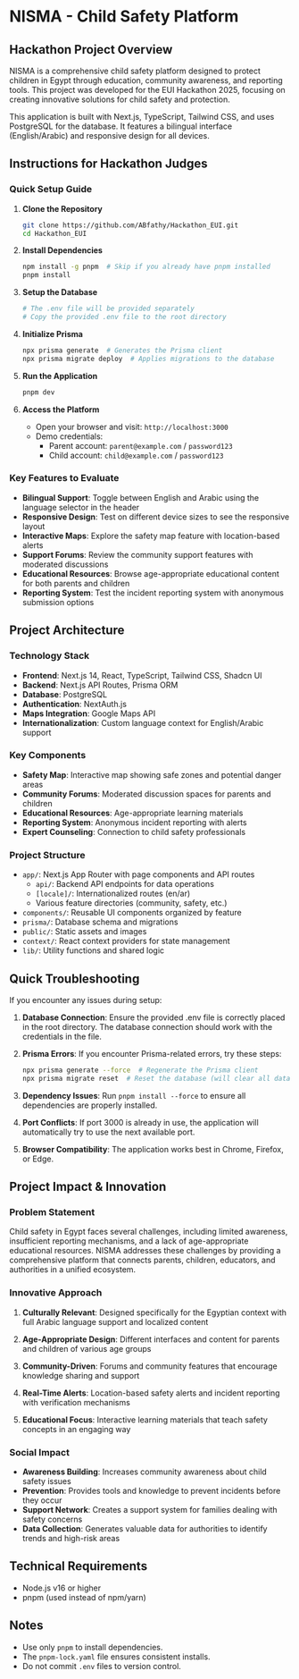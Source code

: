 # NISMA - Child Safety Platform

## Hackathon Project Overview

NISMA is a comprehensive child safety platform designed to protect children in Egypt through education, community awareness, and reporting tools. This project was developed for the EUI Hackathon 2025, focusing on creating innovative solutions for child safety and protection.

This application is built with Next.js, TypeScript, Tailwind CSS, and uses PostgreSQL for the database. It features a bilingual interface (English/Arabic) and responsive design for all devices.

## Instructions for Hackathon Judges

### Quick Setup Guide

1. **Clone the Repository**
   ```bash
   git clone https://github.com/ABfathy/Hackathon_EUI.git
   cd Hackathon_EUI
   ```

2. **Install Dependencies**
   ```bash
   npm install -g pnpm  # Skip if you already have pnpm installed
   pnpm install
   ```

3. **Setup the Database**
   ```bash
   # The .env file will be provided separately
   # Copy the provided .env file to the root directory
   ```

4. **Initialize Prisma**
   ```bash
   npx prisma generate  # Generates the Prisma client
   npx prisma migrate deploy  # Applies migrations to the database
   ```

5. **Run the Application**
   ```bash
   pnpm dev
   ```

6. **Access the Platform**
   - Open your browser and visit: `http://localhost:3000`
   - Demo credentials:
     - Parent account: `parent@example.com` / `password123`
     - Child account: `child@example.com` / `password123`

### Key Features to Evaluate

- **Bilingual Support**: Toggle between English and Arabic using the language selector in the header
- **Responsive Design**: Test on different device sizes to see the responsive layout
- **Interactive Maps**: Explore the safety map feature with location-based alerts
- **Support Forums**: Review the community support features with moderated discussions
- **Educational Resources**: Browse age-appropriate educational content for both parents and children
- **Reporting System**: Test the incident reporting system with anonymous submission options

## Project Architecture

### Technology Stack

- **Frontend**: Next.js 14, React, TypeScript, Tailwind CSS, Shadcn UI
- **Backend**: Next.js API Routes, Prisma ORM
- **Database**: PostgreSQL
- **Authentication**: NextAuth.js
- **Maps Integration**: Google Maps API
- **Internationalization**: Custom language context for English/Arabic support

### Key Components

- **Safety Map**: Interactive map showing safe zones and potential danger areas
- **Community Forums**: Moderated discussion spaces for parents and children
- **Educational Resources**: Age-appropriate learning materials
- **Reporting System**: Anonymous incident reporting with alerts
- **Expert Counseling**: Connection to child safety professionals

### Project Structure

- `app/`: Next.js App Router with page components and API routes
  - `api/`: Backend API endpoints for data operations
  - `[locale]/`: Internationalized routes (en/ar)
  - Various feature directories (community, safety, etc.)
- `components/`: Reusable UI components organized by feature
- `prisma/`: Database schema and migrations
- `public/`: Static assets and images
- `context/`: React context providers for state management
- `lib/`: Utility functions and shared logic

## Quick Troubleshooting

If you encounter any issues during setup:

1. **Database Connection**: Ensure the provided .env file is correctly placed in the root directory. The database connection should work with the credentials in the file.

2. **Prisma Errors**: If you encounter Prisma-related errors, try these steps:
   ```bash
   npx prisma generate --force  # Regenerate the Prisma client
   npx prisma migrate reset  # Reset the database (will clear all data)
   ```

3. **Dependency Issues**: Run `pnpm install --force` to ensure all dependencies are properly installed.

4. **Port Conflicts**: If port 3000 is already in use, the application will automatically try to use the next available port.

5. **Browser Compatibility**: The application works best in Chrome, Firefox, or Edge.

## Project Impact & Innovation

### Problem Statement

Child safety in Egypt faces several challenges, including limited awareness, insufficient reporting mechanisms, and a lack of age-appropriate educational resources. NISMA addresses these challenges by providing a comprehensive platform that connects parents, children, educators, and authorities in a unified ecosystem.

### Innovative Approach

1. **Culturally Relevant**: Designed specifically for the Egyptian context with full Arabic language support and localized content

2. **Age-Appropriate Design**: Different interfaces and content for parents and children of various age groups

3. **Community-Driven**: Forums and community features that encourage knowledge sharing and support

4. **Real-Time Alerts**: Location-based safety alerts and incident reporting with verification mechanisms

5. **Educational Focus**: Interactive learning materials that teach safety concepts in an engaging way

### Social Impact

- **Awareness Building**: Increases community awareness about child safety issues
- **Prevention**: Provides tools and knowledge to prevent incidents before they occur
- **Support Network**: Creates a support system for families dealing with safety concerns
- **Data Collection**: Generates valuable data for authorities to identify trends and high-risk areas

## Technical Requirements

- Node.js v16 or higher
- pnpm (used instead of npm/yarn)

## Notes

- Use only `pnpm` to install dependencies.
- The `pnpm-lock.yaml` file ensures consistent installs.
- Do not commit `.env` files to version control.



